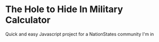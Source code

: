 # The Hole to Hide In Military Calculator

Quick and easy Javascript project for a NationStates community I'm in
